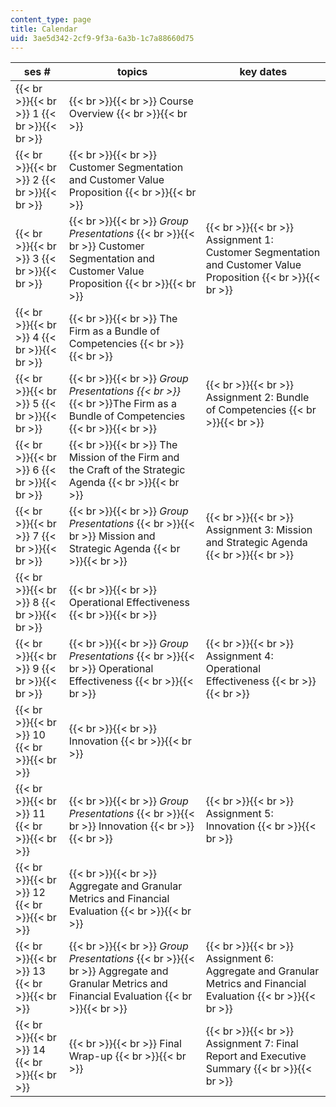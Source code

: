 ```yaml
---
content_type: page
title: Calendar
uid: 3ae5d342-2cf9-9f3a-6a3b-1c7a88660d75
---
```


| ses # | topics | key dates |
| --- | --- | --- |
|  {{< br >}}{{< br >}} 1 {{< br >}}{{< br >}}  |  {{< br >}}{{< br >}} Course Overview {{< br >}}{{< br >}}  |  |
|  {{< br >}}{{< br >}} 2 {{< br >}}{{< br >}}  |  {{< br >}}{{< br >}} Customer Segmentation and Customer Value Proposition {{< br >}}{{< br >}}  |  |
|  {{< br >}}{{< br >}} 3 {{< br >}}{{< br >}}  |  {{< br >}}{{< br >}} _Group Presentations_ {{< br >}}{{< br >}} Customer Segmentation and Customer Value Proposition {{< br >}}{{< br >}}  |  {{< br >}}{{< br >}} Assignment 1: Customer Segmentation and Customer Value Proposition {{< br >}}{{< br >}}  |
|  {{< br >}}{{< br >}} 4 {{< br >}}{{< br >}}  |  {{< br >}}{{< br >}} The Firm as a Bundle of Competencies {{< br >}}{{< br >}}  |  |
|  {{< br >}}{{< br >}} 5 {{< br >}}{{< br >}}  |  {{< br >}}{{< br >}} _Group Presentations  {{< br >}}_  {{< br >}}The Firm as a Bundle of Competencies {{< br >}}{{< br >}}  |  {{< br >}}{{< br >}} Assignment 2: Bundle of Competencies {{< br >}}{{< br >}}  |
|  {{< br >}}{{< br >}} 6 {{< br >}}{{< br >}}  |  {{< br >}}{{< br >}} The Mission of the Firm and the Craft of the Strategic Agenda {{< br >}}{{< br >}}  |  |
|  {{< br >}}{{< br >}} 7 {{< br >}}{{< br >}}  |  {{< br >}}{{< br >}} _Group Presentations_ {{< br >}}{{< br >}} Mission and Strategic Agenda {{< br >}}{{< br >}}  |  {{< br >}}{{< br >}} Assignment 3: Mission and Strategic Agenda {{< br >}}{{< br >}}  |
|  {{< br >}}{{< br >}} 8 {{< br >}}{{< br >}}  |  {{< br >}}{{< br >}} Operational Effectiveness {{< br >}}{{< br >}}  |  |
|  {{< br >}}{{< br >}} 9 {{< br >}}{{< br >}}  |  {{< br >}}{{< br >}} _Group Presentations_ {{< br >}}{{< br >}} Operational Effectiveness {{< br >}}{{< br >}}  |  {{< br >}}{{< br >}} Assignment 4: Operational Effectiveness {{< br >}}{{< br >}}  |
|  {{< br >}}{{< br >}} 10 {{< br >}}{{< br >}}  |  {{< br >}}{{< br >}} Innovation {{< br >}}{{< br >}}  |  |
|  {{< br >}}{{< br >}} 11 {{< br >}}{{< br >}}  |  {{< br >}}{{< br >}} _Group Presentations_ {{< br >}}{{< br >}} Innovation {{< br >}}{{< br >}}  |  {{< br >}}{{< br >}} Assignment 5: Innovation {{< br >}}{{< br >}}  |
|  {{< br >}}{{< br >}} 12 {{< br >}}{{< br >}}  |  {{< br >}}{{< br >}} Aggregate and Granular Metrics and Financial Evaluation {{< br >}}{{< br >}}  |  |
|  {{< br >}}{{< br >}} 13 {{< br >}}{{< br >}}  |  {{< br >}}{{< br >}} _Group Presentations_ {{< br >}}{{< br >}} Aggregate and Granular Metrics and Financial Evaluation {{< br >}}{{< br >}}  |  {{< br >}}{{< br >}} Assignment 6: Aggregate and Granular Metrics and Financial Evaluation {{< br >}}{{< br >}}  |
|  {{< br >}}{{< br >}} 14 {{< br >}}{{< br >}}  |  {{< br >}}{{< br >}} Final Wrap-up {{< br >}}{{< br >}}  |  {{< br >}}{{< br >}} Assignment 7: Final Report and Executive Summary {{< br >}}{{< br >}}
